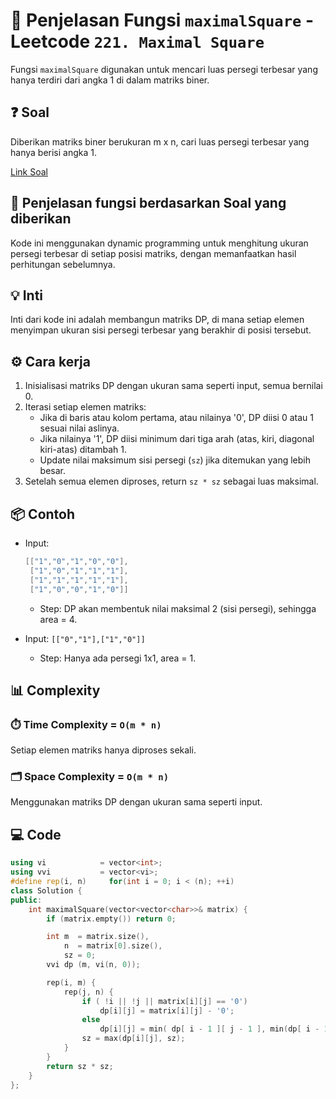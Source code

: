 # 📝 Penjelasan Fungsi `maximalSquare` - Leetcode `221. Maximal Square`

Fungsi `maximalSquare` digunakan untuk mencari luas persegi terbesar yang hanya terdiri dari angka 1 di dalam matriks biner.

## ❓ Soal

Diberikan matriks biner berukuran m x n, cari luas persegi terbesar yang hanya berisi angka 1.

[Link Soal](https://leetcode.com/problems/maximal-square/?envType=problem-list-v2&envId=dynamic-programming)

## 🔗 Penjelasan fungsi berdasarkan Soal yang diberikan

Kode ini menggunakan dynamic programming untuk menghitung ukuran persegi terbesar di setiap posisi matriks, dengan memanfaatkan hasil perhitungan sebelumnya.

## 💡 Inti

Inti dari kode ini adalah membangun matriks DP, di mana setiap elemen menyimpan ukuran sisi persegi terbesar yang berakhir di posisi tersebut.

## ⚙️ Cara kerja

1. Inisialisasi matriks DP dengan ukuran sama seperti input, semua bernilai 0.
2. Iterasi setiap elemen matriks:
   - Jika di baris atau kolom pertama, atau nilainya '0', DP diisi 0 atau 1 sesuai nilai aslinya.
   - Jika nilainya '1', DP diisi minimum dari tiga arah (atas, kiri, diagonal kiri-atas) ditambah 1.
   - Update nilai maksimum sisi persegi (`sz`) jika ditemukan yang lebih besar.
3. Setelah semua elemen diproses, return `sz * sz` sebagai luas maksimal.

## 📦 Contoh

- Input:  
  
  ```powershell
  [["1","0","1","0","0"],
   ["1","0","1","1","1"],
   ["1","1","1","1","1"],
   ["1","0","0","1","0"]]
  ```

  - Step: DP akan membentuk nilai maksimal 2 (sisi persegi), sehingga area = 4.
- Input: `[["0","1"],["1","0"]]`
  - Step: Hanya ada persegi 1x1, area = 1.

## 📊 Complexity

### ⏱️ Time Complexity = `O(m * n)`

Setiap elemen matriks hanya diproses sekali.

### 🗂️ Space Complexity = `O(m * n)`

Menggunakan matriks DP dengan ukuran sama seperti input.

## 💻 Code

```cpp []
using vi            = vector<int>;
using vvi           = vector<vi>;
#define rep(i, n)     for(int i = 0; i < (n); ++i)
class Solution {
public:
    int maximalSquare(vector<vector<char>>& matrix) {
        if (matrix.empty()) return 0;

        int m  = matrix.size(), 
            n  = matrix[0].size(), 
            sz = 0;
        vvi dp (m, vi(n, 0));

        rep(i, m) {
            rep(j, n) {
                if ( !i || !j || matrix[i][j] == '0') 
                    dp[i][j] = matrix[i][j] - '0';
                else 
                    dp[i][j] = min( dp[ i - 1 ][ j - 1 ], min(dp[ i - 1 ][ j ], dp[ i ][ j - 1 ])) + 1;
                sz = max(dp[i][j], sz);
            }
        }
        return sz * sz;
    }
};
```
